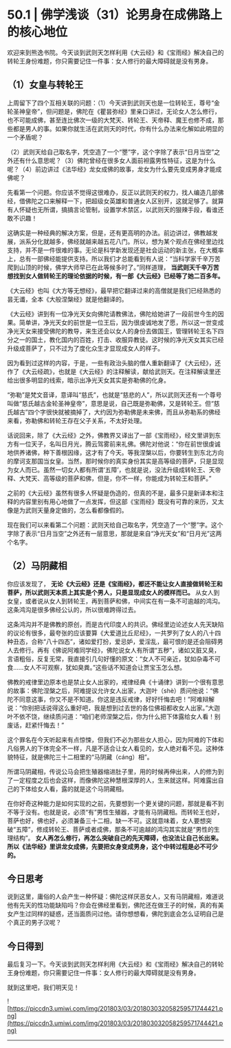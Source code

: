 # 50.1 | 佛学浅谈（31）论男身在成佛路上的核心地位

欢迎来到熊逸书院。今天谈到武则天怎样利用《大云经》和《宝雨经》解决自己的转轮王身份难题，你只需要记住一件事：女人修行的最大障碍就是没有男身。

## （1）女皇与转轮王

上周留下了四个互相关联的问题：（1）今天讲到武则天也是一位转轮王，尊号“金轮圣神皇帝”，但问题是，佛陀在《瞿昙弥经》里亲口讲过，无论女人怎么修行，也不可能成佛，甚至连比佛次一级的大梵天、转轮王、天帝释、魔王也修不成，那些都是男人的事。如果你就生活在武则天的时代，你有什么办法来化解如此明显的一个矛盾呢？

（2）武则天给自己取名字，凭空造了一个“瞾”字，这个字除了表示“日月当空”之外还有什么意思呢？（3）佛陀曾经在很多女人面前袒露男性特征，这是为什么呢？（4）前边讲过《法华经》龙女成佛的故事，龙女为什么要先变成男身才能成佛呢？

先看第一个问题。你应该不觉得这很难办，反正以武则天的权力，找人编造几部佛经，借佛陀之口来解释一下，把超级女英雄和普通女人区别开，这就足够了。就算有人怀疑也无所谓，搞搞言论管制，设置学术禁区，以武则天的狠辣手段，看谁还敢不识趣！

这确实是一种经典的解决方案，但是，还有更高明的办法。前边讲过，佛教越发展，派系分化就越多，佛经就越来越五花八门。所以，想为某个观点在佛经里边找支持，并不是一件很难的事。无论是科学新发现还是社会运动的新主张，在大概率上，总有一部佛经能提供支持。所以我们才总能看到有人说：“当科学家千辛万苦爬到山顶的时候，佛学大师早已在此等候多时了。”同样道理， **当武则天千辛万苦想找到女人做转轮王的理论依据的时候，有一部《大云经》已经等了她二百多年。**

《大云经》也叫《大方等无想经》，最早把它翻译过来的高僧就是我们已经熟悉的昙无谶，全本《大般涅槃经》就是他翻译的。

《大云经》讲到有一位净光天女向佛陀请教佛法，佛陀给她讲了一段前世今生的因果。简单讲，净光天女的前世是一位王后，因为很虔诚地发了愿，所以这一世变成净光天女来接受佛陀的教导，来生还会以女人的身份去做国王，管理转轮王名下四分之一的国土，教化国内的百姓，打击、收服异教徒。这时候的净光天女其实已经升级成菩萨了，只不过为了度化众生才显现成女人的样子。

因为看到过这样的内容，于是，一些有政治头脑的僧人重新翻译了《大云经》，还作了《大云经疏》，也就是《大云经》的注释解读，献给武则天。在注释解读里还给出很多明显的线索，暗示出净光天女其实是弥勒佛的化身。

“弥勒”是梵文音译，意译叫“慈氏”，也就是“慈悲的人”，所以武则天还有一个尊号叫做“慈氏越古金轮圣神皇帝”，意思是说，自己既是弥勒佛，又是转轮王。但“慈氏越古”四个字很快就被摘掉了，大约因为弥勒佛是未来佛，而且从弥勒系的佛经来看，弥勒佛和转轮王存在父子关系，不太好处理。

话说回来，除了《大云经》之外，佛教界又译出了一部《宝雨经》，经文里讲到东方有一位天子，名叫日月光，腾云驾雾前来礼佛。佛陀对他说：“你在前世很虔诚地供养诸佛，种下善根因缘，这才有了今天。等我涅槃以后，你要转生到东北方向的摩诃支那国当女皇。当然，那时候你的真实身份其实是高等级的菩萨，只是显现为女人而已。虽然一切女人都有所谓‘五障’，也就是说，没法升级成转轮王、天帝释、大梵天、高等级的菩萨和佛，但是，你不一样，你能成为转轮王和菩萨。”

之前的《大云经》虽然有很多人怀疑是伪造的，但真的不是，最多只是新译本和注释的内容里别有用心地做了一点发挥，但这部《宝雨经》既没有可靠的来历，又太像是为武则天量身定做的，怎么看都像假的。

现在我们可以来看第二个问题：武则天给自己取名字，凭空造了一个“瞾”字。这个字除了表示“日月当空”之外还有一层意思，那就是来自“净光天女”和“日月光”这两个名字。

## （2）马阴藏相

你应该发现了， **无论《大云经》还是《宝雨经》，都还不能让女人直接做转轮王和菩萨，所以武则天本质上其实是个男人，只是显现成女人的模样而已。** 从女人到女皇，或者说从女人到转轮王，再到菩萨和佛，中间实在有一条不可逾越的鸿沟。这条鸿沟是很多佛经公认的，所以很难跨得过去。

这条鸿沟并不是佛教的原创，而是古代印度人的共识。佛经里边论述女人先天缺陷的议论有很多，最夸张的应该要算《大爱道比丘尼经》，一共罗列了女人的八十四种丑态，合称“八十四态”，诸如爱打扮，爱忌妒，爱淫乱，最可恨的是还会阻碍男人去修行。再有《佛说阿难同学经》，佛陀说女人有所谓“五秽”，诸如又脏又臭，言语粗俗，反复无常，我直接引几句好懂的原文：“女人不可亲近，犹如杂毒不可食……女人不可观察，犹如臭粪。”这些话不知道会让贾宝玉怎么想。

佛教的戒律里边原本也是禁止女人出家的，戒律经典《十诵律》讲到一个很有意思的故事：佛陀涅槃之后，阿难提议允许女人出家，大迦叶（shè）质问他说：“佛陀不同意这事，你又不是不知道。你这是违反戒律，好好忏悔去吧！”阿难辩解说：“你别把话说得这么重好吧，我是想到过去世的各位佛祖都收女人出家。”大迦叶不依不饶，继续质问道：“咱们老师涅槃之后，你为什么把下体露给女人看！别废话，赶紧忏悔去！”

这个罪名在今天听起来有点惊悚，但我们不必为那些女人担心，因为阿难的下体和凡俗男人的下体完全不一样，凡是不适合让女人看见的，女人绝对看不见。这种体貌特征，就是佛陀三十二相里的“马阴藏（cáng）相”。

所谓马阴藏相，传说公马会把生殖器缩进肚子里，用的时候再伸出来，人的修为到了一定程度之后也会这样，而像佛陀这种慧根深厚的人，生来就这样。阿难露出自己的下体给女人看，露的就是这个马阴藏相。

在你好奇这种能力是如何实现的之前，先要想到一个更关键的问题，那就是看不到不等于没有。也就是说，必须“有”男性生殖器，才能有马阴藏相。而转轮王也好，菩萨也好，佛也好，必须兼备三十二相，缺一不可。这就意味着，女人要想突破“五障”，修成转轮王、菩萨或者成佛，那条不可逾越的鸿沟其实就是“男性的生理结构”。 **女人再怎么修行，再怎么突破自己的先天障碍，也没法让自己长出来。所以《法华经》里讲龙女成佛，先要把女身变成男身，这个中转过程是必不可少的。**

## 今日思考

说到这里，庸俗的人会产生一种怀疑：佛陀这样厌恶女人，又有马阴藏相，难道说他有先天的性功能缺陷吗？你会在佛经里看到，佛陀还在做王子的时候，真的有美女产生过同样的疑惑，还当面质问过他。请你想想看，佛陀到底会怎么证明自己是个真正的男子汉呢？

## 今日得到

最后复习一下。今天谈到武则天怎样利用《大云经》和《宝雨经》解决自己的转轮王身份难题，你只需要记住一件事：女人修行的最大障碍就是没有男身。

就到这里吧，我们明天见！

![https://piccdn3.umiwi.com/img/201803/03/201803032058259571744421.png](https://piccdn3.umiwi.com/img/201803/03/201803032058259571744421.png)

---
